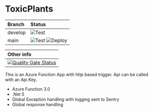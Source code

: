 # ToxicPlants
 
| Branch | Status |   
| :--- | :--- |
| develop  | ![Test](https://github.com/animundo/ToxicPlants/actions/workflows/DotNetTest.yml/badge.svg?branch=develop)  |
| main  | ![Test](https://github.com/animundo/ToxicPlants/actions/workflows/DotNetTest.yml/badge.svg?branch=main) ![Deploy](https://github.com/animundo/ToxicPlants/actions/workflows/DotNetAzurePublish.yml/badge.svg?branch=main)|

| Other info | 
| :--- | 
| [![Quality Gate Status](https://sonarcloud.io/api/project_badges/measure?project=Animundo_ToxicPlants&metric=alert_status)](https://sonarcloud.io/summary/new_code?id=Animundo_ToxicPlants) |

This is an Azure Function App with http based trigger. Api can be called with an Api Key.   

- Azure Function 3.0
- .Net 5
- Global Exception handling with logging sent to Sentry
- Global response handling
